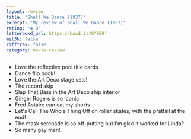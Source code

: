 ```yaml
---
layout: review
title: "Shall We Dance (1937)"
excerpt: "My review of Shall We Dance (1937)"
rating: "4.0"
letterboxd_url: https://boxd.it/6Y6B9f
mst3k: false
rifftrax: false
category: movie-review
---
```


- Love the reflective pool title cards
- Dance flip book!
- Love the Art Deco stage sets!
- The record skip
- Slap That Bass in the Art Deco ship interior
- Ginger Rogers is so iconic
- Fred Astaire can eat my shorts
- Let's Call The Whole Thing Off on roller skates, with the pratfall at the end!
- The mask serenade is so off-putting but I'm glad it worked for Linda?
- So many gay men!
